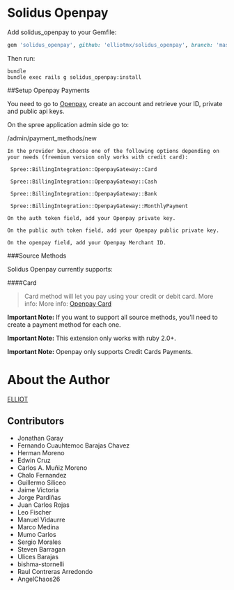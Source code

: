 Solidus Openpay
==============

Add solidus_openpay to your Gemfile:

```ruby
gem 'solidus_openpay', github: 'elliotmx/solidus_openpay', branch: 'master'
```

Then run:

```shell
bundle
bundle exec rails g solidus_openpay:install
```

##Setup Openpay Payments

You need to go to [Openpay](https://www.openpay.mx/), create an account and retrieve your ID, private and public api keys.

On the spree application admin side go to:

/admin/payment_methods/new

    In the provider box,choose one of the following options depending on your needs (freemium version only works with credit card):

     Spree::BillingIntegration::OpenpayGateway::Card

     Spree::BillingIntegration::OpenpayGateway::Cash

     Spree::BillingIntegration::OpenpayGateway::Bank

     Spree::BillingIntegration::OpenpayGateway::MonthlyPayment

    On the auth token field, add your Openpay private key.

    On the public auth token field, add your Openpay public private key.
    
    On the openpay field, add your Openpay Merchant ID.
    
###Source Methods

Solidus Openpay currently supports:

####Card
>Card method will let you pay using your credit or debit card. More info: More info: [Openpay Card](https://www.openpay.mx/docs/save-card.html)

**Important Note:** If you want to support all source methods, you'll need to create a payment method for each one.

**Important Note:** This extension only works with ruby 2.0+.

**Important Note:** Openpay only supports Credit Cards Payments.

# About the Author

[ELLIOT](http://elliot.mx/)

## Contributors
  * Jonathan Garay
  * Fernando Cuauhtemoc Barajas Chavez
  * Herman Moreno
  * Edwin Cruz
  * Carlos A. Muñiz Moreno
  * Chalo Fernandez
  * Guillermo Siliceo
  * Jaime Victoria
  * Jorge Pardiñas
  * Juan Carlos Rojas
  * Leo Fischer
  * Manuel Vidaurre
  * Marco Medina
  * Mumo Carlos
  * Sergio Morales
  * Steven Barragan
  * Ulices Barajas
  * bishma-stornelli
  * Raul Contreras Arredondo
  * AngelChaos26
